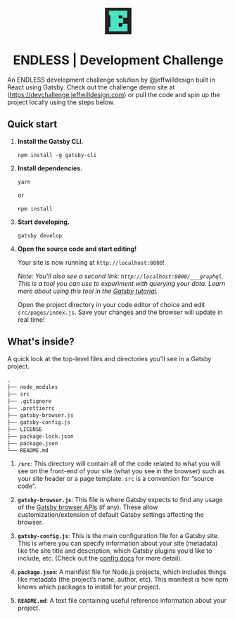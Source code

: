 <p align="center">
  <a href="https://devchallenge.jeffwilldesign.com">
    <img alt="Endless" src="https://raw.githubusercontent.com/jeffwilldesign/development-challenge/master/src/images/endless-icon.png" width="60" />
  </a>
</p>
<h1 align="center">
  ENDLESS | Development Challenge
</h1>

An ENDLESS development challenge solution by @jeffwilldesign built in React using Gatsby. Check out the challenge demo site at (https://devchallenge.jeffwilldesign.com) or pull the code and spin up the project locally using the steps below.

## Quick start

1.  **Install the Gatsby CLI.**

    ```shell
    npm install -g gatsby-cli
    ```

2.  **Install dependencies.**

    ```shell
    yarn
    ```
    or
    ```shell
    npm install
    ```

3.  **Start developing.**

    ```shell
    gatsby develop
    ```

4.  **Open the source code and start editing!**

    Your site is now running at `http://localhost:8000`!

    _Note: You'll also see a second link: _`http://localhost:8000/___graphql`_. This is a tool you can use to experiment with querying your data. Learn more about using this tool in the [Gatsby tutorial](https://www.gatsbyjs.org/tutorial/part-five/#introducing-graphiql)._

    Open the project directory in your code editor of choice and edit `src/pages/index.js`. Save your changes and the browser will update in real time!

## What's inside?

A quick look at the top-level files and directories you'll see in a Gatsby project.

    .
    ├── node_modules
    ├── src
    ├── .gitignore
    ├── .prettierrc
    ├── gatsby-browser.js
    ├── gatsby-config.js
    ├── LICENSE
    ├── package-lock.json
    ├── package.json
    └── README.md

1.  **`/src`**: This directory will contain all of the code related to what you will see on the front-end of your site (what you see in the browser) such as your site header or a page template. `src` is a convention for “source code”.

2.  **`gatsby-browser.js`**: This file is where Gatsby expects to find any usage of the [Gatsby browser APIs](https://www.gatsbyjs.org/docs/browser-apis/) (if any). These allow customization/extension of default Gatsby settings affecting the browser.

3.  **`gatsby-config.js`**: This is the main configuration file for a Gatsby site. This is where you can specify information about your site (metadata) like the site title and description, which Gatsby plugins you’d like to include, etc. (Check out the [config docs](https://www.gatsbyjs.org/docs/gatsby-config/) for more detail).

4. **`package.json`**: A manifest file for Node.js projects, which includes things like metadata (the project’s name, author, etc). This manifest is how npm knows which packages to install for your project.

5. **`README.md`**: A text file containing useful reference information about your project.
